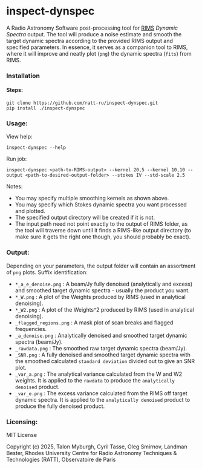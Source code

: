 # inspect-dynspec
A Radio Astronomy Software post-processing tool for [RIMS](https://github.com/saopicc/RIMS) _Dynamic Spectra_ output. The tool will produce a noise estimate and smooth the target dynamic spectra according to the provided RIMS output and specified parameters.
In essence, it serves as a companion tool to RIMS, where it will improve and neatly plot (`png`) the dynamic spectra (`fits`) from RIMS.

### Installation

#### Steps:
```
git clone https://github.com/ratt-ru/inspect-dynspec.git
pip install ./inspect-dynspec
```

### Usage:
View help:
```
inspect-dynspec --help
```
Run job:
```
inspect-dynspec <path-to-RIMS-output> --kernel 20,5 --kernel 10,10 --output <path-to-desired-output-folder> --stokes IV --std-scale 2.5
```
Notes:
- You may specify multiple smoothing kernels as shown above.
- You may specify which Stokes dynamic spectra you want processed and plotted.
- The specified output directory will be created if it is not.
- The input path need not point exactly to the output of RIMS folder, as the tool will traverse down until it finds a RIMS-like output directory (to make sure it gets the right one though, you should probably be exact).

### Output:
Depending on your parameters, the output folder will contain an assortment of `png` plots.
Suffix identification:
- `*_a_e_denoise.png` : A beam/Jy fully denoised (analytically and excess) and smoothed target dynamic spectra - usually the product you want.
- `*_W.png` : A plot of the Weights produced by RIMS (used in analytical denoising).
- `*_W2.png` : A plot of the Weights^2 produced by RIMS (used in analytical denoising).
- `_flagged_regions.png` : A mask plot of scan breaks and flagged frequencies.
- `_a_denoise.png` : Analytically denoised and smoothed target dynamic spectra (beam/Jy).
- `_rawdata.png` : The smoothed raw target dynamic spectra (beam/Jy).
- `_SNR.png` : A fully denoised and smoothed target dynamic spectra with the smoothed calculated `standard deviation` divided out to give an SNR plot.
- `_var_a.png` : The analytical variance calculated from the W and W2 weights. It is applied to the `rawdata` to produce the `analytically denoised` product.
- `_var_e.png` : The excess variance calculated from the RIMS off target dynamic spectra. It is applied to the `analytically denoised` product to produce the fully denoised product.

### Licensing:
MIT License

Copyright (c) 2025, Talon Myburgh, Cyril Tasse, Oleg Smirnov, Landman Bester, Rhodes University Centre for Radio Astronomy Techniques & Technologies (RATT), Observatoire de Paris